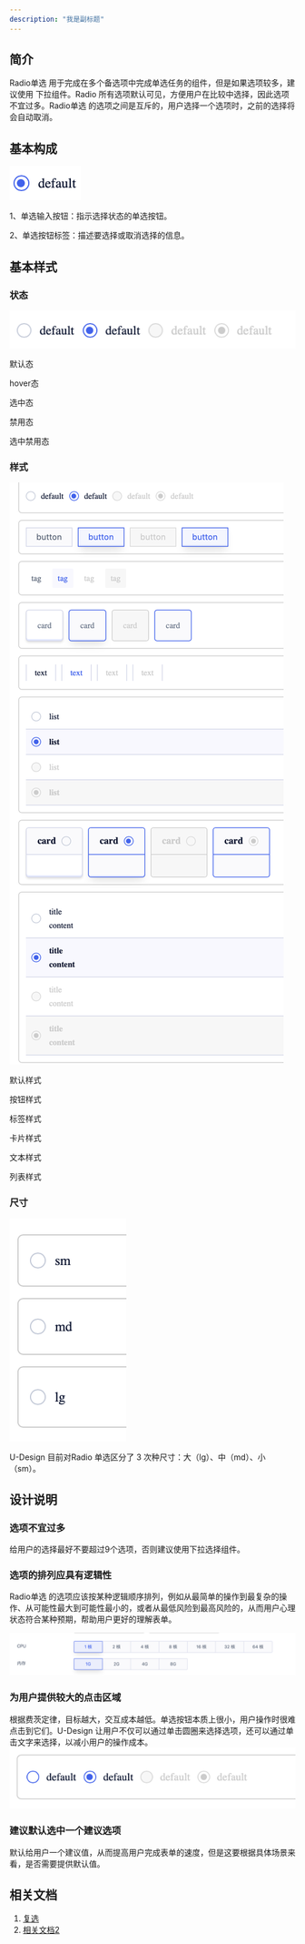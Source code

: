 ```yaml
---
description: "我是副标题"
---
```

<!--副标题具体写法见源代码模式-->

## 简介

Radio单选 用于完成在多个备选项中完成单选任务的组件，但是如果选项较多，建议使用 下拉组件。Radio 所有选项默认可见，方便用户在比较中选择，因此选项不宜过多。Radio单选 的选项之间是互斥的，用户选择一个选项时，之前的选择将会自动取消。



## 基本构成


![36](../../../images/radio/36.png)

1、单选输入按钮：指示选择状态的单选按钮。

2、单选按钮标签：描述要选择或取消选择的信息。


## 基本样式
### 状态

![33](../../../images/radio/33.png)

默认态

hover态

选中态

禁用态

选中禁用态

### 样式

![34](../../../images/radio/34.png)

默认样式

按钮样式

标签样式

卡片样式

文本样式

列表样式

### 尺寸

![56](../../../images/radio/56.png)

U-Design 目前对Radio 单选区分了 3 次种尺寸：大（lg）、中（md）、小（sm）。


## 设计说明

### 选项不宜过多
给用户的选择最好不要超过9个选项，否则建议使用下拉选择组件。

### 选项的排列应具有逻辑性

Radio单选 的选项应该按某种逻辑顺序排列，例如从最简单的操作到最复杂的操作、从可能性最大到可能性最小的，或者从最低风险到最高风险的，从而用户心理状态符合某种预期，帮助用户更好的理解表单。

![32](../../../images/radio/32.png)

### 为用户提供较大的点击区域

根据费茨定律，目标越大，交互成本越低。单选按钮本质上很小，用户操作时很难点击到它们。U-Design 让用户不仅可以通过单击圆圈来选择选项，还可以通过单击文字来选择，以减小用户的操作成本。![31](../../../images/radio/31.png)

### 建议默认选中一个建议选项

默认给用户一个建议值，从而提高用户完成表单的速度，但是这要根据具体场景来看，是否需要提供默认值。


## 相关文档

1. [复选](https://www.ucloud.cn)
2. [相关文档2](https://www.ucloud.cn)
